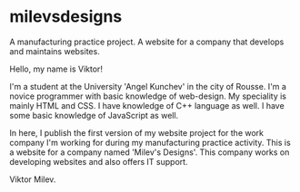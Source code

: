 # milevsdesigns
A manufacturing practice project. A website for a company that develops and maintains websites.


Hello, my name is Viktor!

I'm a student at the University 'Angel Kunchev' in the city of Rousse. I'm a novice programmer with basic knowledge of web-design. My speciality is mainly HTML and CSS. I have knowledge of C++ language as well. I have some basic knowledge of JavaScript as well. 


In here, I publish the first version of my website project for the work company I'm working for during my manufacturing practice activity. This is a website for a company named 'Milev's Designs'. This company works on developing websites and also offers IT support.







Viktor Milev.
